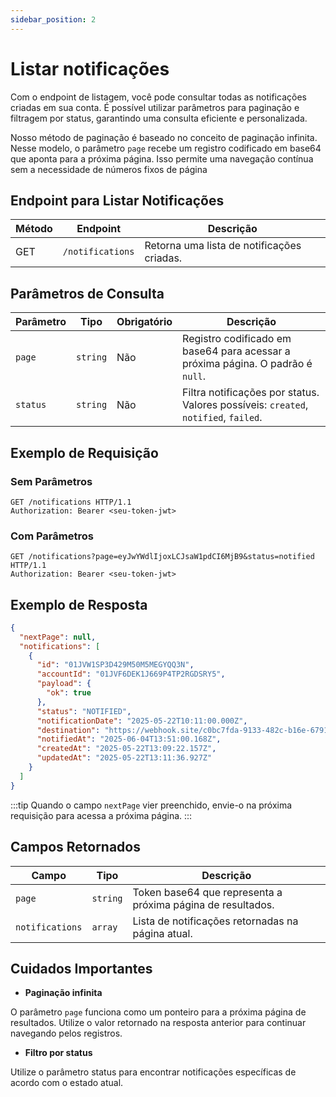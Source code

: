 ```yaml
---
sidebar_position: 2
---
```


# Listar notificações

Com o endpoint de listagem, você pode consultar todas as notificações criadas em sua conta. É possível utilizar parâmetros para paginação e filtragem por status, garantindo uma consulta eficiente e personalizada.

Nosso método de paginação é baseado no conceito de paginação infinita. Nesse modelo, o parâmetro `page` recebe um registro codificado em base64 que aponta para a próxima página. Isso permite uma navegação contínua sem a necessidade de números fixos de página

## Endpoint para Listar Notificações

| Método | Endpoint         | Descrição                                  |
| ------ | ---------------- | ------------------------------------------ |
| GET    | `/notifications` | Retorna uma lista de notificações criadas. |

## Parâmetros de Consulta

| Parâmetro | Tipo     | Obrigatório | Descrição                                                                           |
| --------- | -------- | ----------- | ----------------------------------------------------------------------------------- |
| `page`    | `string` | Não         | Registro codificado em base64 para acessar a próxima página. O padrão é `null`.     |
| `status`  | `string` | Não         | Filtra notificações por status. Valores possíveis: `created`, `notified`, `failed`. |

## Exemplo de Requisição

### Sem Parâmetros

```http
GET /notifications HTTP/1.1
Authorization: Bearer <seu-token-jwt>
```

### Com Parâmetros

```http
GET /notifications?page=eyJwYWdlIjoxLCJsaW1pdCI6MjB9&status=notified HTTP/1.1
Authorization: Bearer <seu-token-jwt>
```

## Exemplo de Resposta

```json
{
  "nextPage": null,
  "notifications": [
    {
      "id": "01JVW1SP3D429M50M5MEGYQQ3N",
      "accountId": "01JVF6DEK1J669P4TP2RGDSRY5",
      "payload": {
        "ok": true
      },
      "status": "NOTIFIED",
      "notificationDate": "2025-05-22T10:11:00.000Z",
      "destination": "https://webhook.site/c0bc7fda-9133-482c-b16e-6791ba99ce48",
      "notifiedAt": "2025-06-04T13:51:00.168Z",
      "createdAt": "2025-05-22T13:09:22.157Z",
      "updatedAt": "2025-05-22T13:11:36.927Z"
    }
  ]
}
```

:::tip
Quando o campo `nextPage` vier preenchido, envie-o na próxima requisição para acessa a próxima página.
:::

## Campos Retornados

| Campo           | Tipo     | Descrição                                                   |
| --------------- | -------- | ----------------------------------------------------------- |
| `page`          | `string` | Token base64 que representa a próxima página de resultados. |
| `notifications` | `array`  | Lista de notificações retornadas na página atual.           |

## Cuidados Importantes

- **Paginação infinita**

O parâmetro `page` funciona como um ponteiro para a próxima página de resultados. Utilize o valor retornado na resposta anterior para continuar navegando pelos registros.

- **Filtro por status**

Utilize o parâmetro status para encontrar notificações específicas de acordo com o estado atual.